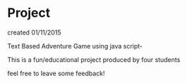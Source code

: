 # Project

created 01/11/2015

Text Based Adventure Game using java script-


This is a fun/educational project produced by four students

feel free to leave some feedback! 
